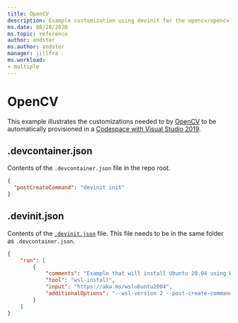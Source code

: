 ```yaml
---
title: OpenCV
description: Example customization using devinit for the opencv/opencv repo.
ms.date: 08/28/2020
ms.topic: reference
author: andster
ms.author: andster
manager: jillfra
ms.workload:
- multiple
---
```

# OpenCV

This example illustrates the customizations needed to by [OpenCV](https://github.com/opencv/opencv) to be automatically provisioned in a [Codespace with Visual Studio 2019](https://docs.microsoft.com/visualstudio/codespaces/quickstarts/vs).

## .devcontainer.json

Contents of the `.devcontainer.json` file in the repo root.

```json
{
  "postCreateCommand": "devinit init"
}
```

## .devinit.json

Contents of the [`.devinit.json`](devinit-json.md) file. This file needs to be in the same folder as `.devcontainer.json`.

```json
{
    "run": [
        {
            "comments": "Example that will install Ubuntu 20.04 using WSL2, and configure it with various packages.",
            "tool": "wsl-install",
            "input": "https://aka.ms/wslubuntu2004",
            "additionalOptions": "--wsl-version 2 --post-create-command 'apt-get update && apt-get install g++ gcc g++-9 gcc-9 cmake gdb ninja-build zip rsync -y'"
        }
    ]
}
```